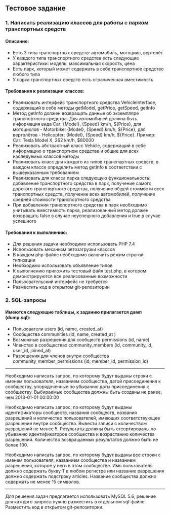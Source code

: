 ## Тестовое задание

### 1. Написать реализацию классов для работы с парком транспортных средств

#### Описание:

- Есть 3 типа транспортных средств: автомобиль, мотоцикл, вертолёт
- У каждого типа транспортного средства есть следующие характеристики:
  модель, максимальная скорость, цена
- Есть парк, который может содержать в себе транспортное средство любого типа
- У парка транспортных средств есть ограниченная вместимость

#### Требования к реализации классов:

- Реализовать интерфейс транспортного средства VehicleInterface, содержащий в себе методы getModel, getPrice, getSpeed,
  getInfo
- Метод getInfo должен возвращать данные об экземпляре транспортного средства. Для автомобилей должна быть информация
  вида Car: {Model}, {Speed} km/h, ${Price}, для мотоциклов - Motorbike: {Model}, {Speed} km/h, ${Price}, для вертолётов - Helicopter: {Model}, {Speed} km/h, ${Price}. Пример: Car: Tesla Model X, 262 km/h, $80000
- Реализовать абстрактный класс Vehicle, содержащий в себе информацию о транспортном средстве и общие для всех
  наследуемых классов методы
- Реализовать класс для каждого из типов транспортных средств, в каждом классе определить метод getInfo в соответствии с
  вышеуказанным требованием
- Реализовать для класса парка следующую функциональность: добавление транспортного средства в парк, получение самого
  дорогого транспортного средства, получение общей стоимости всех транспортных средств, получение всех автомобилей,
  получение средней стоимости транспортного средства
- При добавлении транспортного средства в парк необходимо учитывать вместимость парка, реализованный метод должен
  возвращать false в случае неуспешного добавления и true в случае успешного

#### Требования к выполнению:

- Для решения задачи необходимо использовать PHP 7.4
- Использовать механизм автозагрузки классов
- В каждом php-файле необходимо включить режим строгой типизации
- Необходимо использовать объявление типов
- К выполнению приложить тестовый файл test.php, в котором демонстрируются все реализованные возможности
- Пользовательский интерфейс не требуется
- Разместить код в открытом git-репозитории

### 2. SQL-запросы

#### Имеются следующие таблицы, к заданию прилагается дамп (dump.sql):

- Пользователи users (id, name, created_at)
- Сообщества communities (id, name, created_at )
- Возможные разрешения для сообществ permissions (id, name)
- Членство в сообществах community_members (id, community_id, user_id, joined_at)
- Разрешения для членов внутри сообщества community_member_permissions (id, member_id, permission_id)

---   

Необходимо написать запрос, по которому будут выданы строки с именем пользователя, названием сообщества, датой
присоединения к сообществу, упорядоченные по убыванию даты присоединения к сообществу. Выбираемые сообщества должны быть
созданы не ранее, чем 2013-01-01 00:00:00

Необходимо написать запрос, по которому будут выданы идентификаторы сообществ, названия сообществ, названия разрешений и
количество пользователей, имеющих соответствующее разрешение внутри сообщества. Вывести записи с количеством разрешений
не менее 5. Результаты должны быть отсортированы по убыванию идентификаторов сообщества и возрастанию количества
разрешений. Количество возвращаемых результатов должно быть не более 100.

Необходимо написать запрос, по которому будут выданы все строки с именем пользователя, названием сообщества и названием
разрешения, которое у него в этом сообществе. Имя пользователя должно содержать букву T в любом регистре или название
разрешения должно содержать подстроку articles. Название сообщества должно содержать не менее 15 символов.

---

Для решения задач предлагается использовать MySQL 5.6, решение для каждого запроса нужно разместить в отдельном
sql-файле. Разместить код в открытом git-репозитории.